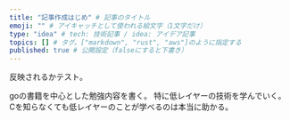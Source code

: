 ```yaml
---
title: "記事作成はじめ" # 記事のタイトル
emoji: "" # アイキャッチとして使われる絵文字（1文字だけ）
type: "idea" # tech: 技術記事 / idea: アイデア記事
topics: [] # タグ。["markdown", "rust", "aws"]のように指定する
published: true # 公開設定（falseにすると下書き）
---
```



反映されるかテスト。

goの書籍を中心とした勉強内容を書く。
特に低レイヤーの技術を学んでいく。
Cを知らなくても低レイヤーのことが学べるのは本当に助かる。
